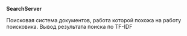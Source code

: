 **SearchServer**

Поисковая система документов, работа которой похожа на работу поисковика. Вывод результата поиска по TF-IDF
